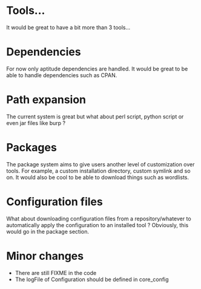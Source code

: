 # Tools... #

It would be great to have a bit more than 3 tools...

# Dependencies #

For now only aptitude dependencies are handled.
It would be great to be able to handle dependencies such as CPAN.

# Path expansion #

The current system is great but what about perl script, python script
or even jar files like burp ?

# Packages #

The package system aims to give users another level of customization over tools.
For example, a custom installation directory, custom symlink and so on.
It would also be cool to be able to download things such as wordlists.

# Configuration files #

What about downloading configuration files from a repository/whatever to
automatically apply the configuration to an installed tool ?
Obviously, this would go in the package section.

# Minor changes #

  * There are still FIXME in the code
  * The logFile of Configuration should be defined in core_config
